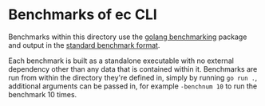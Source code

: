 # Benchmarks of ec CLI

Benchmarks within this directory use the [golang
benchmarking](golang.org/x/benchmarks/) package and output in the [standard
benchmark
format](https://go.googlesource.com/proposal/+/master/design/14313-benchmark-format.md).

Each benchmark is built as a standalone executable with no external dependency
other than any data that is contained within it. Benchmarks are run from within
the directory they're defined in, simply by running `go run .`, additional
arguments can be passed in, for example `-benchnum 10` to run the benchmark 10
times.

